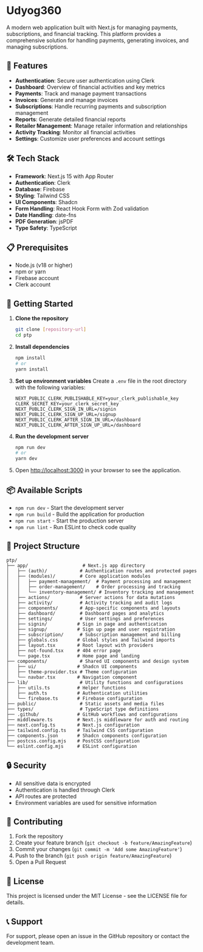 # Udyog360

A modern web application built with Next.js for managing payments, subscriptions, and financial tracking. This platform provides a comprehensive solution for handling payments, generating invoices, and managing subscriptions.

## 🚀 Features

- **Authentication**: Secure user authentication using Clerk
- **Dashboard**: Overview of financial activities and key metrics
- **Payments**: Track and manage payment transactions
- **Invoices**: Generate and manage invoices
- **Subscriptions**: Handle recurring payments and subscription management
- **Reports**: Generate detailed financial reports
- **Retailer Management**: Manage retailer information and relationships
- **Activity Tracking**: Monitor all financial activities
- **Settings**: Customize user preferences and account settings

## 🛠️ Tech Stack

- **Framework**: Next.js 15 with App Router
- **Authentication**: Clerk
- **Database**: Firebase
- **Styling**: Tailwind CSS
- **UI Components**: Shadcn
- **Form Handling**: React Hook Form with Zod validation
- **Date Handling**: date-fns
- **PDF Generation**: jsPDF
- **Type Safety**: TypeScript

## 📋 Prerequisites

- Node.js (v18 or higher)
- npm or yarn
- Firebase account
- Clerk account

## 🚀 Getting Started

1. **Clone the repository**
   ```bash
   git clone [repository-url]
   cd ptp
   ```

2. **Install dependencies**
   ```bash
   npm install
   # or
   yarn install
   ```

3. **Set up environment variables**
   Create a `.env` file in the root directory with the following variables:
   ```
   NEXT_PUBLIC_CLERK_PUBLISHABLE_KEY=your_clerk_publishable_key
   CLERK_SECRET_KEY=your_clerk_secret_key
   NEXT_PUBLIC_CLERK_SIGN_IN_URL=/signin
   NEXT_PUBLIC_CLERK_SIGN_UP_URL=/signup
   NEXT_PUBLIC_CLERK_AFTER_SIGN_IN_URL=/dashboard
   NEXT_PUBLIC_CLERK_AFTER_SIGN_UP_URL=/dashboard
   ```

4. **Run the development server**
   ```bash
   npm run dev
   # or
   yarn dev
   ```

5. Open [http://localhost:3000](http://localhost:3000) in your browser to see the application.

## 📦 Available Scripts

- `npm run dev` - Start the development server
- `npm run build` - Build the application for production
- `npm run start` - Start the production server
- `npm run lint` - Run ESLint to check code quality

## 📁 Project Structure

```
ptp/
├── app/                    # Next.js app directory
│   ├── (auth)/            # Authentication routes and protected pages
│   ├── (modules)/         # Core application modules
│   │   ├── payment-management/  # Payment processing and management
│   │   ├── order-management/    # Order processing and tracking
│   │   └── inventory-management/ # Inventory tracking and management
│   ├── actions/           # Server actions for data mutations
│   ├── activity/          # Activity tracking and audit logs
│   ├── components/        # App-specific components and layouts
│   ├── dashboard/         # Dashboard pages and analytics
│   ├── settings/          # User settings and preferences
│   ├── signin/           # Sign in page and authentication
│   ├── signup/           # Sign up page and user registration
│   ├── subscription/      # Subscription management and billing
│   ├── globals.css       # Global styles and Tailwind imports
│   ├── layout.tsx        # Root layout with providers
│   ├── not-found.tsx     # 404 error page
│   └── page.tsx          # Home page and landing
├── components/            # Shared UI components and design system
│   ├── ui/               # Shadcn UI components
│   ├── theme-provider.tsx # Theme configuration
│   └── navbar.tsx        # Navigation component
├── lib/                   # Utility functions and configurations
│   ├── utils.ts          # Helper functions
│   ├── auth.ts           # Authentication utilities
│   └── firebase.ts       # Firebase configuration
├── public/                # Static assets and media files
├── types/                 # TypeScript type definitions
├── .github/              # GitHub workflows and configurations
├── middleware.ts         # Next.js middleware for auth and routing
├── next.config.ts        # Next.js configuration
├── tailwind.config.ts    # Tailwind CSS configuration
├── components.json       # Shadcn components configuration
├── postcss.config.mjs    # PostCSS configuration
└── eslint.config.mjs     # ESLint configuration
```

## 🔒 Security

- All sensitive data is encrypted
- Authentication is handled through Clerk
- API routes are protected
- Environment variables are used for sensitive information

## 🤝 Contributing

1. Fork the repository
2. Create your feature branch (`git checkout -b feature/AmazingFeature`)
3. Commit your changes (`git commit -m 'Add some AmazingFeature'`)
4. Push to the branch (`git push origin feature/AmazingFeature`)
5. Open a Pull Request

## 📄 License

This project is licensed under the MIT License - see the LICENSE file for details.

## 📞 Support

For support, please open an issue in the GitHub repository or contact the development team.
